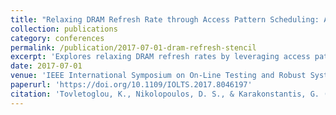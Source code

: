 ```yaml
---
title: "Relaxing DRAM Refresh Rate through Access Pattern Scheduling: A Case Study on Stencil-Based Algorithms"
collection: publications
category: conferences
permalink: /publication/2017-07-01-dram-refresh-stencil
excerpt: 'Explores relaxing DRAM refresh rates by leveraging access patterns in stencil codes, reducing energy with negligible performance loss.'
date: 2017-07-01
venue: 'IEEE International Symposium on On-Line Testing and Robust System Design (IOLTS)'
paperurl: 'https://doi.org/10.1109/IOLTS.2017.8046197'
citation: 'Tovletoglou, K., Nikolopoulos, D. S., & Karakonstantis, G. (2017). &quot;Relaxing DRAM Refresh Rate through Access Pattern Scheduling.&quot; <i>IOLTS 2017</i>, 45–50. https://doi.org/10.1109/IOLTS.2017.8046197'
---
```

